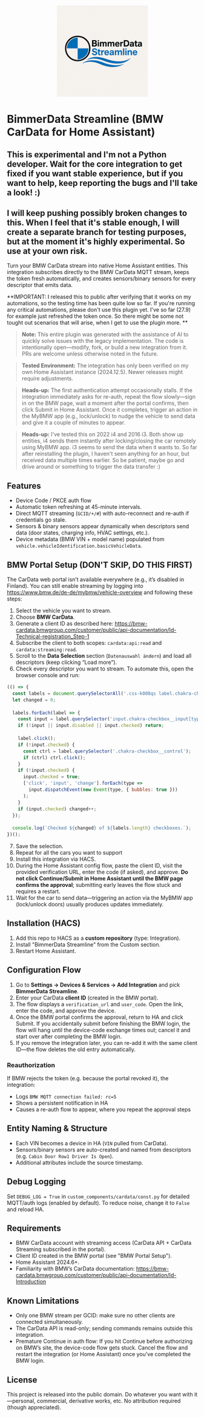 <p align="center">
  <img src="logo.png" alt="BimmerData Streamline logo" width="240" />
</p>

# BimmerData Streamline (BMW CarData for Home Assistant)

## This is experimental and I'm not a Python developer. Wait for the core integration to get fixed if you want stable experience, but if you want to help, keep reporting the bugs and I'll take a look! :) 

## I will keep pushing possibly broken changes to this. When I feel that it's stable enough, I will create a separate branch for testing purposes, but at the moment it's highly experimental. So use at your own risk.

Turn your BMW CarData stream into native Home Assistant entities. This integration subscribes directly to the BMW CarData MQTT stream, keeps the token fresh automatically, and creates sensors/binary sensors for every descriptor that emits data.

**IMPORTANT: I released this to public after verifying that it works on my automations, so the testing time has been quite low so far. If you're running any critical automations, please don't use this plugin yet. I've so far (27.9) for example just refreshed the token once. So there might be some not tought out scenarios that will arise, when I get to use the plugin more. **

> **Note:** This entire plugin was generated with the assistance of AI to quickly solve issues with the legacy implementation. The code is intentionally open—modify, fork, or build a new integration from it. PRs are welcome unless otherwise noted in the future.

> **Tested Environment:** The integration has only been verified on my own Home Assistant instance (2024.12.5). Newer releases might require adjustments.

> **Heads-up:** The first authentication attempt occasionally stalls. If the integration immediately asks for re-auth, repeat the flow slowly—sign in on the BMW page, wait a moment after the portal confirms, then click Submit in Home Assistant. Once it completes, trigger an action in the MyBMW app (e.g., lock/unlock) to nudge the vehicle to send data and give it a couple of minutes to appear.

> **Heads-up:** I've tested this on 2022 i4 and 2016 i3. Both show up entities, i4 sends them instantly after locking/closing the car remotely using MyBMW app. i3 seems to send the data when it wants to. So far after reinstalling the plugin, I haven't seen anything for an hour, but received data multiple times earlier. So be patient, maybe go and drive around or something to trigger the data transfer :) 


## Features

- Device Code / PKCE auth flow
- Automatic token refreshing at 45-minute intervals.
- Direct MQTT streaming (`GCID/+/#`) with auto-reconnect and re-auth if credentials go stale.
- Sensors & binary sensors appear dynamically when descriptors send data (door states, charging info, HVAC settings, etc.).
- Device metadata (BMW VIN + model name) populated from `vehicle.vehicleIdentification.basicVehicleData`.

## BMW Portal Setup (DON'T SKIP, DO THIS FIRST)

The CarData web portal isn’t available everywhere (e.g., it’s disabled in Finland). You can still enable streaming by logging into https://www.bmw.de/de-de/mybmw/vehicle-overview and following these steps:

1. Select the vehicle you want to stream.
2. Choose **BMW CarData**.
3. Generate a client ID as described here: https://bmw-cardata.bmwgroup.com/customer/public/api-documentation/Id-Technical-registration_Step-1
4. Subscribe the client to both scopes: `cardata:api:read` and `cardata:streaming:read`.
5. Scroll to the **Data Selection** section (`Datenauswahl ändern`) and load all descriptors (keep clicking “Load more”).
6. Check every descriptor you want to stream. To automate this, open the browser console and run:

```js
(() => {
  const labels = document.querySelectorAll('.css-k008qs label.chakra-checkbox');
  let changed = 0;

  labels.forEach(label => {
    const input = label.querySelector('input.chakra-checkbox__input[type="checkbox"]');
    if (!input || input.disabled || input.checked) return;

    label.click();
    if (!input.checked) {
      const ctrl = label.querySelector('.chakra-checkbox__control');
      if (ctrl) ctrl.click();
    }
    if (!input.checked) {
      input.checked = true;
      ['click', 'input', 'change'].forEach(type =>
        input.dispatchEvent(new Event(type, { bubbles: true }))
      );
    }
    if (input.checked) changed++;
  });

  console.log(`Checked ${changed} of ${labels.length} checkboxes.`);
})();
```

7. Save the selection.
8. Repeat for all the cars you want to support
9. Install this integration via HACS.
10. During the Home Assistant config flow, paste the client ID, visit the provided verification URL, enter the code (if asked), and approve. **Do not click Continue/Submit in Home Assistant until the BMW page confirms the approval**; submitting early leaves the flow stuck and requires a restart.
11. Wait for the car to send data—triggering an action via the MyBMW app (lock/unlock doors) usually produces updates immediately.

## Installation (HACS)

1. Add this repo to HACS as a **custom repository** (type: Integration).
2. Install "BimmerData Streamline" from the Custom section.
3. Restart Home Assistant.

## Configuration Flow

1. Go to **Settings → Devices & Services → Add Integration** and pick **BimmerData Streamline**.
2. Enter your CarData **client ID** (created in the BMW portal).
3. The flow displays a `verification_url` and `user_code`. Open the link, enter the code, and approve the device.
4. Once the BMW portal confirms the approval, return to HA and click Submit. If you accidentally submit before finishing the BMW login, the flow will hang until the device-code exchange times out; cancel it and start over after completing the BMW login.
5. If you remove the integration later, you can re-add it with the same client ID—the flow deletes the old entry automatically.

### Reauthorization
If BMW rejects the token (e.g. because the portal revoked it), the integration:
- Logs `BMW MQTT connection failed: rc=5`
- Shows a persistent notification in HA
- Causes a re-auth flow to appear, where you repeat the approval steps

## Entity Naming & Structure

- Each VIN becomes a device in HA (`VIN` pulled from CarData).
- Sensors/binary sensors are auto-created and named from descriptors (e.g. `Cabin Door Row1 Driver Is Open`).
- Additional attributes include the source timestamp.

## Debug Logging
Set `DEBUG_LOG = True` in `custom_components/cardata/const.py` for detailed MQTT/auth logs (enabled by default). To reduce noise, change it to `False` and reload HA.

## Requirements

- BMW CarData account with streaming access (CarData API + CarData Streaming subscribed in the portal).
- Client ID created in the BMW portal (see "BMW Portal Setup").
- Home Assistant 2024.6+.
- Familiarity with BMW’s CarData documentation: https://bmw-cardata.bmwgroup.com/customer/public/api-documentation/Id-Introduction

## Known Limitations

- Only one BMW stream per GCID: make sure no other clients are connected simultaneously.
- The CarData API is read-only; sending commands remains outside this integration.
- Premature Continue in auth flow: If you hit Continue before authorizing on BMW’s site, the device-code flow gets stuck. Cancel the flow and restart the integration (or Home Assistant) once you’ve completed the BMW login.

## License

This project is released into the public domain. Do whatever you want with it—personal, commercial, derivative works, etc. No attribution required (though appreciated).
